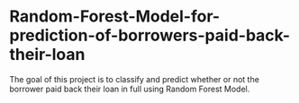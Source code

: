# Random-Forest-Model-for-prediction-of-borrowers-paid-back-their-loan
The goal of this project is to classify and predict whether or not the borrower paid back their loan in full using Random Forest Model. 
